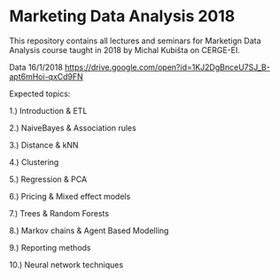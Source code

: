 # Marketing Data Analysis 2018
This repository contains all lectures and seminars for Marketign Data Analysis course taught in 2018 by Michal Kubišta on CERGE-EI.

Data 16/1/2018 https://drive.google.com/open?id=1KJ2DgBnceU7SJ_B-apt6mHoi-qxCd9FN

Expected topics:

1.) Introduction & ETL

2.) NaiveBayes & Association rules

3.) Distance & kNN

4.) Clustering

5.) Regression & PCA

6.) Pricing & Mixed effect models

7.) Trees & Random Forests

8.) Markov chains & Agent Based Modelling

9.) Reporting methods

10.) Neural network techniques